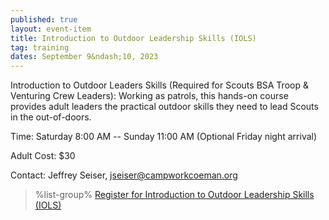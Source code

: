 ```yaml
---
published: true
layout: event-item
title: Introduction to Outdoor Leadership Skills (IOLS)
tag: training
dates: September 9&ndash;10, 2023
---
```


Introduction to Outdoor Leaders Skills (Required for Scouts BSA Troop & Venturing Crew Leaders): Working as patrols, this hands-on course provides adult leaders the practical outdoor skills they need to lead Scouts in the out-of-doors.

Time: Saturday 8:00 AM -- Sunday 11:00 AM (Optional Friday night arrival)

Adult Cost: $30

Contact: Jeffrey Seiser, [jseiser@campworkcoeman.org](mailto:jseiser@campworkcoeman.org)

> %list-group%
> <a href="https://scoutingevent.com/066-72589" class="list-group-item">Register for Introduction to Outdoor Leadership Skills (IOLS)</a>
